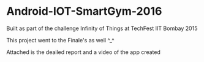 # Android-IOT-SmartGym-2016

Built as part of the challenge Infinity of Things at TechFest IIT Bombay 2015 

This project went to the Finale's as well ^_^

Attached is the deailed report and a video of the app created
